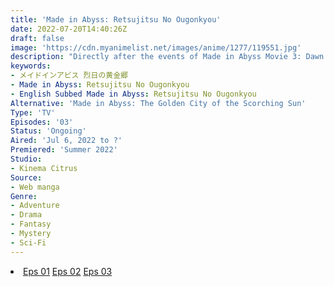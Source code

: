 ```yaml
---
title: 'Made in Abyss: Retsujitsu No Ougonkyou'
date: 2022-07-20T14:40:26Z
draft: false
image: 'https://cdn.myanimelist.net/images/anime/1277/119551.jpg'
description: "Directly after the events of Made in Abyss Movie 3: Dawn of the Deep Soul, the fifth installment of Made in Abyss covers the adventure of Reg, Riko, and Nanachi in the Sixth Layer, The Capital of the Unreturned."
keywords:
- メイドインアビス 烈日の黄金郷
- Made in Abyss: Retsujitsu No Ougonkyou
- English Subbed Made in Abyss: Retsujitsu No Ougonkyou
Alternative: 'Made in Abyss: The Golden City of the Scorching Sun'
Type: 'TV'
Episodes: '03'
Status: 'Ongoing'
Aired: 'Jul 6, 2022 to ?'
Premiered: 'Summer 2022'
Studio:
- Kinema Citrus
Source:
- Web manga
Genre:
- Adventure
- Drama
- Fantasy
- Mystery
- Sci-Fi
---
```


<div class="bc-1 d-g p-5">
<li class="d-g gg-5 gtc-e">
  <a id="allvideo" href="#" data-video="//embed.hugonime.repl.co/videokf.php?id=MadeInAbyssSS2/Made In Abyss - Retsujitsu No Ougonkyou - 01" rel=nofollow">Eps 01</a>
  <a id="allvideo" href="#" data-video="//embed.hugonime.repl.co/videokf.php?id=MadeInAbyssSS2/Made In Abyss - Retsujitsu No Ougonkyou - 02" rel=nofollow">Eps 02</a>
  <a id="allvideo" href="#" data-video="//embed.hugonime.repl.co/videokf.php?id=MadeInAbyssSS2/Made In Abyss - Retsujitsu No Ougonkyou - 03" rel=nofollow">Eps 03</a>
</li>
</div>